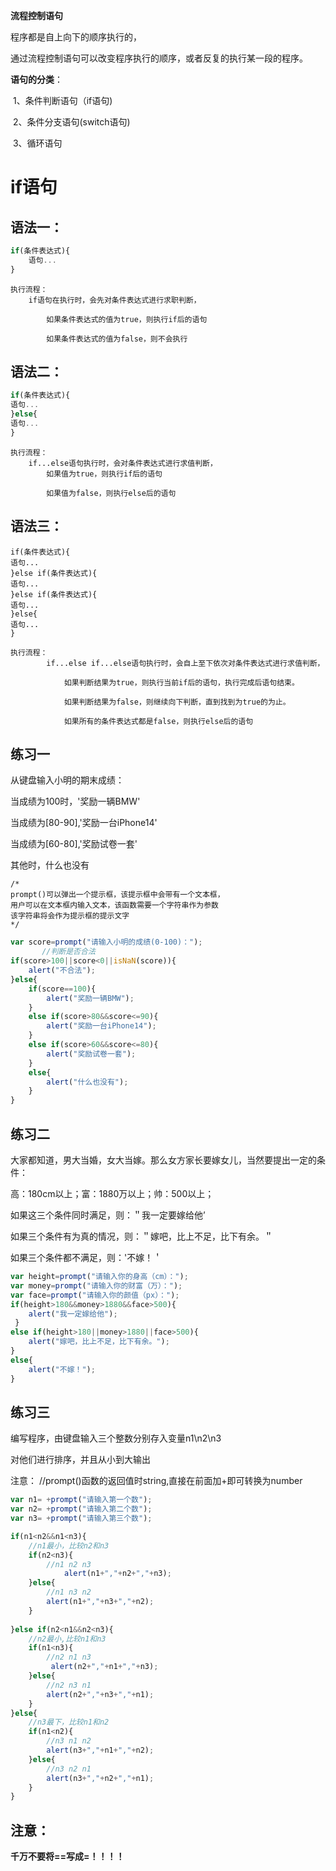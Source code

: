 **流程控制语句**

程序都是自上向下的顺序执行的，

通过流程控制语句可以改变程序执行的顺序，或者反复的执行某一段的程序。

**语句的分类**：

​    1、条件判断语句（if语句)

​    2、条件分支语句(switch语句)

​    3、循环语句

# if语句

## 语法一：

```javascript
if(条件表达式){
	语句...
}
```

```
执行流程：
	if语句在执行时，会先对条件表达式进行求职判断，

		如果条件表达式的值为true，则执行if后的语句

		如果条件表达式的值为false，则不会执行
```

   

## 语法二：

```javascript
if(条件表达式){
语句...
}else{
语句...
}
```

```
执行流程：
	if...else语句执行时，会对条件表达式进行求值判断，  
		如果值为true，则执行if后的语句  

		如果值为false，则执行else后的语句
```

   

##  语法三：

```
if(条件表达式){
语句...
}else if(条件表达式){
语句...
}else if(条件表达式){
语句...
}else{
语句...
}
```

```
执行流程：
		if...else if...else语句执行时，会自上至下依次对条件表达式进行求值判断，  

      		如果判断结果为true，则执行当前if后的语句，执行完成后语句结束。  

     		如果判断结果为false，则继续向下判断，直到找到为true的为止。  

      		如果所有的条件表达式都是false，则执行else后的语句  
```

## 练习一

从键盘输入小明的期末成绩：

当成绩为100时，'奖励一辆BMW'

当成绩为[80-90],'奖励一台iPhone14'

当成绩为[60-80],'奖励试卷一套'

其他时，什么也没有

```
/*
prompt()可以弹出一个提示框，该提示框中会带有一个文本框，
用户可以在文本框内输入文本，该函数需要一个字符串作为参数
该字符串将会作为提示框的提示文字
*/
```

```javascript
var score=prompt("请输入小明的成绩(0-100)：");
       //判断是否合法
if(score>100||score<0||isNaN(score)){
	alert("不合法");
}else{
	if(score==100){
		alert("奖励一辆BMW");
	}
	else if(score>80&&score<=90){
		alert("奖励一台iPhone14");
	}
	else if(score>60&&score<=80){
		alert("奖励试卷一套");
	}
	else{
		alert("什么也没有");
	}
}
```



## 练习二

大家都知道，男大当婚，女大当嫁。那么女方家长要嫁女儿，当然要提出一定的条件：

高：180cm以上；富：1880万以上；帅：500以上；

如果这三个条件同时满足，则：＂我一定要嫁给他’

如果三个条件有为真的情况，则：＂嫁吧，比上不足，比下有余。＂

如果三个条件都不满足，则：'不嫁！＇

```javascript
var height=prompt("请输入你的身高（cm）：");
var money=prompt("请输入你的财富（万）：");
var face=prompt("请输入你的颜值（px）：");
if(height>180&&money>1880&&face>500){
	alert("我一定嫁给他");
 }
else if(height>180||money>1880||face>500){
	alert("嫁吧，比上不足，比下有余。");
}
else{
	alert("不嫁！");
}
```



## 练习三

编写程序，由键盘输入三个整数分别存入变量n1\n2\n3

 对他们进行排序，并且从小到大输出



注意： //prompt()函数的返回值时string,直接在前面加+即可转换为number

```javascript
var n1= +prompt("请输入第一个数");
var n2= +prompt("请输入第二个数");
var n3= +prompt("请输入第三个数");

if(n1<n2&&n1<n3){
	//n1最小，比较n2和n3
	if(n2<n3){
		//n1 n2 n3
			alert(n1+","+n2+","+n3);     
	}else{
		//n1 n3 n2
		alert(n1+","+n3+","+n2);
	}
          
}else if(n2<n1&&n2<n3){
	//n2最小,比较n1和n3
	if(n1<n3){
		//n2 n1 n3
 		 alert(n2+","+n1+","+n3);     
	}else{
		//n2 n3 n1
		alert(n2+","+n3+","+n1); 
	}
}else{
	//n3最下，比较n1和n2
	if(n1<n2){
		//n3 n1 n2
		alert(n3+","+n1+","+n2); 
	}else{
		//n3 n2 n1
		alert(n3+","+n2+","+n1); 
	}
}
```

## 注意：

**千万不要将==写成=！！！！**